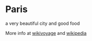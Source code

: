 # Paris

a very beautiful city and good food

More info at [wikivoyage](https://en.wikivoyage.org/wiki/Paris) and [wikipedia](https://en.wikipedia.org/wiki/Paris)